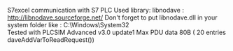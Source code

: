 S7excel communication with S7 PLC
Used library: libnodave : http://libnodave.sourceforge.net/
Don't forget to put libnodave.dll in your system folder like : C:\Windows\System32\
Tested with PLCSIM Advanced v3.0 update1
Max PDU data 80B ( 20 entries daveAddVarToReadRequest())
